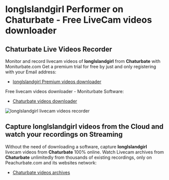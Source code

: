 # longlslandgirl Performer on Chaturbate - Free LiveCam videos downloader

## Chaturbate Live Videos Recorder

Monitor and record livecam videos of **longlslandgirl** from **Chaturbate** with Moniturbate.com
Get a premium trial for free by just and only registering with your Email address:
* [longlslandgirl Premium videos downloader](https://moniturbate.com/request-demo-licence-key.html)

Free livecam videos downloader - Moniturbate Software:
* [Chaturbate videos downloader](https://moniturbate.com/moniturbate-download-software.html)

![longlslandgirl livecam videos recorder](https://peachurnet.com/templates/moniturbate-software.png)


## Capture longlslandgirl videos from the Cloud and watch your recordings on Streaming

Without the need of downloading a software, capture **longlslandgirl** livecam videos from **Chaturbate** 100% online.
Watch Livecam archives from **Chaturbate** unlimitedly from thousands of existing recordings, only on Peachurbate.com and its websites network:
* [Chaturbate videos archives](https://peachurnet.com/)